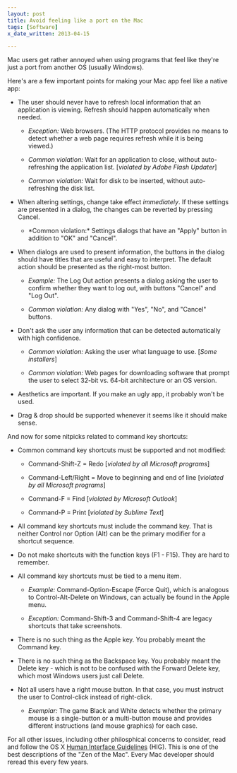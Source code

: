 ```yaml
---
layout: post
title: Avoid feeling like a port on the Mac
tags: [Software]
x_date_written: 2013-04-15

---
```


Mac users get rather annoyed when using programs that feel like they're just a port from another OS (usually Windows).

Here's are a few important points for making your Mac app feel like a native app:

* The user should never have to refresh local information that an application is viewing. Refresh should happen automatically when needed.

    * *Exception:* Web browsers. (The HTTP protocol provides no means to detect whether a web page requires refresh while it is being viewed.)
    
    * *Common violation:* Wait for an application to close, without auto-refreshing the application list. [*violated by Adobe Flash Updater*]
    
    * *Common violation:* Wait for disk to be inserted, without auto-refreshing the disk list. 
    
* When altering settings, change take effect *immediately*. If these settings are presented in a dialog, the changes can be reverted by pressing Cancel.

    * <p>*Common violation:* Settings dialogs that have an "Apply" button in addition to "OK" and "Cancel".</p>
    
* When dialogs are used to present information, the buttons in the dialog should have titles that are useful and easy to interpret. The default action should be presented as the right-most button.

    * *Example:* The Log Out action presents a dialog asking the user to confirm whether they want to log out, with buttons "Cancel" and "Log Out".
    
    * *Common violation:* Any dialog with "Yes", "No", and "Cancel" buttons.

* Don't ask the user any information that can be detected automatically with high confidence.

    * *Common violation:* Asking the user what language to use. [*Some installers*]
    
    * *Common violation:* Web pages for downloading software that prompt the user to select 32-bit vs. 64-bit architecture or an OS version.

* Aesthetics are important. If you make an ugly app, it probably won't be used.

* Drag & drop should be supported whenever it seems like it should make sense.


And now for some nitpicks related to command key shortcuts:

* Common command key shortcuts must be supported and not modified:

    * Command-Shift-Z = Redo [*violated by all Microsoft programs*]
    
    * Command-Left/Right = Move to beginning and end of line [*violated by all Microsoft programs*]
    
    * Command-F = Find [*violated by Microsoft Outlook*]
    
    * Command-P = Print [*violated by Sublime Text*]

* All command key shortcuts must include the command key. That is neither Control nor Option (Alt) can be the primary modifier for a shortcut sequence.

* Do not make shortcuts with the function keys (F1 - F15). They are hard to remember.

* All command key shortcuts must be tied to a menu item.

    * *Example:* Command-Option-Escape (Force Quit), which is analogous to Control-Alt-Delete on Windows, can actually be found in the Apple menu.
    
    * *Exception:* Command-Shift-3 and Command-Shift-4 are legacy shortcuts that take screenshots.

* There is no such thing as the Apple key. You probably meant the Command key.

* There is no such thing as the Backspace key. You probably meant the Delete key - which is not to be confused with the Forward Delete key, which most Windows users just call Delete.

* Not all users have a right mouse button. In that case, you must instruct the user to Control-click instead of right-click.

    * *Exemplar:* The game Black and White detects whether the primary mouse is a single-button or a multi-button mouse and provides different instructions (and mouse graphics) for each case.

For all other issues, including other philosphical concerns to consider, read and follow the OS X [Human Interface Guidelines]&nbsp;(HIG). This is one of the best descriptions of the "Zen of the Mac". Every Mac developer should reread this every few years.

[Human Interface Guidelines]: https://developer.apple.com/library/mac/#documentation/UserExperience/Conceptual/AppleHIGuidelines/Intro/Intro.html
